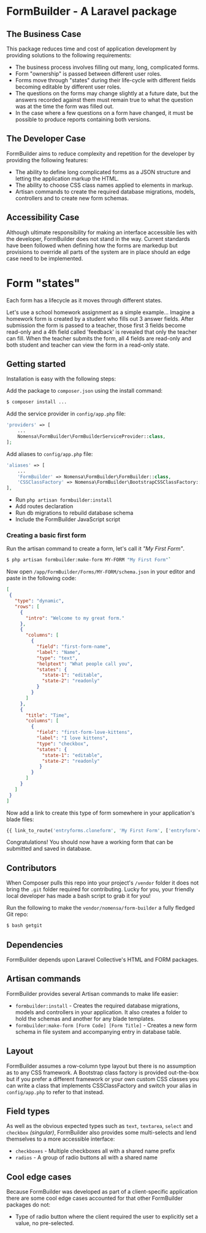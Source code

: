 
# FormBuilder - A Laravel package

## The Business Case

This package reduces time and cost of application development by providing solutions to the following requirements: 

 - The business process involves filling out many, long, complicated forms.
 - Form "ownership" is passed between different user roles.
 - Forms move through "states" during their life-cycle with different fields becoming editable by different user roles. 
 - The questions on the forms may change slightly at a future date, but the answers recorded against them must remain true to what the question was at the time the form was filled out. 
 - In the case where a few questions on a form have changed, it must be possible to produce reports containing both versions.


## The Developer Case

FormBuilder aims to reduce complexity and repetition for the developer by providing the following features:

 - The ability to define long complicated forms as a JSON structure and letting the application markup the HTML. 
 - The ability to choose CSS class names applied to elements in markup.
 - Artisan commands to create the required database migrations, models, controllers and to create new form schemas.

## Accessibility Case

Although ultimate responsibility for making an interface accessible lies with the developer, FormBuilder does not stand in the way. Current standards have been followed when defining how the forms are markedup but provisions to override all parts of the system are in place should an edge case need to be implemented.  


# Form "states"

Each form has a lifecycle as it moves through different states.

Let's use a school homework assignment as a simple example... Imagine a homework form is created by a student who fills out 3 answer fields. After submission the form is passed to a teacher, those first 3 fields become read-only and a 4th field called 'feedback' is revealed that only the teacher can fill. When the teacher submits the form, all 4 fields are read-only and both student and teacher can view the form in a read-only state. 


## Getting started

Installation is easy with the following steps:

Add the package to `composer.json` using the install command:

```bash
$ composer install ...
```

Add the service provider in `config/app.php` file:
 
```php
'providers' => [
    ...
    Nomensa\FormBuilder\FormBuilderServiceProvider::class,
];
```
 
Add aliases to `config/app.php` file:

```php
'aliases' => [
    ...
    'FormBuilder' => Nomensa\FormBuilder\FormBuilder::class,
    'CSSClassFactory' => Nomensa\FormBuilder\BootstrapCSSClassFactory::class,
],
```

 - Run `php artisan formbuilder:install`
 - Add routes declaration
 - Run db migrations to rebuild database schema
 - Include the FormBuilder JavaScript script
 
### Creating a basic first form
 
Run the artisan command to create a form, let's call it _"My First Form"_.
 
```bash
$ php artisan formbuilder:make-form MY-FORM "My First Form"`
```
 
Now open `/app/FormBuilder/Forms/MY-FORM/schema.json` in your editor and paste in the following code: 
 
 ```json
[
  {
    "type": "dynamic",
    "rows": [
      {
        "intro": "Welcome to my great form."
      },
      {
        "columns": [
          {
            "field": "first-form-name",
            "label": "Name",
            "type": "text",
            "helptext": "What people call you",
            "states": {
              "state-1": "editable",
              "state-2": "readonly"
            }
          }
        ]
      },
      {
        "title": "Time",
        "columns": [
          {
            "field": "first-form-love-kittens",
            "label": "I love kittens",
            "type": "checkbox",
            "states": {
              "state-1": "editable",
              "state-2": "readonly"
             }
          }
        ]
      }
    ]
  }
]
```
 
Now add a link to create this type of form somewhere in your application's blade files: 

```php
{{ link_to_route('entryforms.cloneform', 'My First Form', ['entryform'=>'my-first-form']) }}
```

Congratulations! You should now have a working form that can be submitted and saved in database.


## Contributors

When Composer pulls this repo into your project's `/vendor` folder it does not bring the `.git` folder required for contributing. Lucky for you, your friendly local developer has made a bash script to grab it for you! 

Run the following to make the `vendor/nomensa/form-builder` a fully fledged Git repo: 

```bash
$ bash getgit
```


## Dependencies
 
FormBuilder depends upon Laravel Collective's HTML and FORM packages.
 
## Artisan commands
 
FormBuilder provides several Artisan commands to make life easier: 
 
  - `formbuilder:install` - Creates the required database migrations, models and controllers in your application. It also creates a folder to hold the schemas and another for any blade templates. 
  - `formbuilder:make-form [Form Code] [Form Title]` - Creates a new form schema in file system and accompanying entry in database table.

## Layout

FormBuilder assumes a row-column type layout but there is no assumption as to any CSS framework. A Bootstrap class factory is provided out-the-box but if you prefer a different framework or your own custom CSS classes you can write a class that implements CSSClassFactory and switch your alias in `config/app.php` to refer to that instead. 

## Field types

As well as the obvious expected types such as `text`, `textarea`, `select` and `checkbox` _(singular)_, FormBuilder also provides some multi-selects and lend themselves to a more accessible interface:

 - `checkboxes` - Multiple checkboxes all with a shared name prefix
 - `radios` - A group of radio buttons all with a shared name

## Cool edge cases

Because FormBuilder was developed as part of a client-specific application there are some cool edge cases accounted for that other FormBuilder packages do not: 

 - Type of radio button where the client required the user to explicitly set a value, no pre-selected. 
